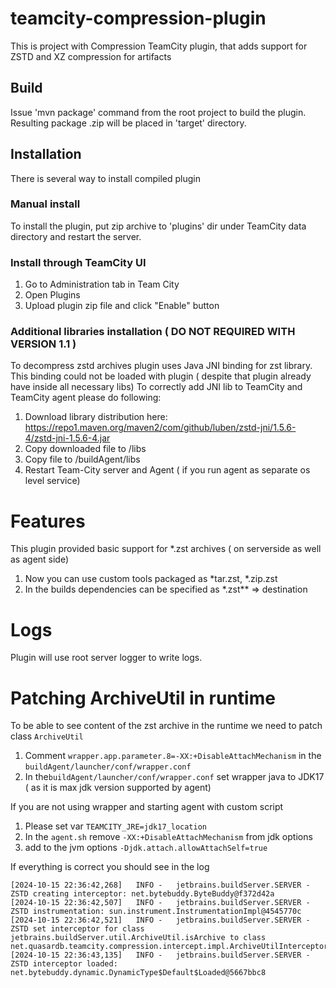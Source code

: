 # teamcity-compression-plugin

This is project with Compression TeamCity plugin, that adds support for ZSTD and XZ compression for artifacts

## Build
Issue 'mvn package' command from the root project to build the plugin. Resulting package <artifactId>.zip will be placed in 'target' directory.

## Installation
There is several way to install compiled plugin

### Manual install
To install the plugin, put zip archive to 'plugins' dir under TeamCity data directory and restart the server.

### Install through TeamCity UI
1. Go to Administration tab in Team City
2. Open Plugins
3. Upload plugin zip file and click "Enable" button

### Additional libraries installation ( DO NOT REQUIRED WITH VERSION 1.1 )
To decompress zstd archives plugin uses Java JNI binding for zst library. 
This binding could not be loaded with plugin ( despite that plugin already have inside all necessary libs)
To correctly add JNI lib to TeamCity and TeamCity agent please do following:
1. Download library distribution here: https://repo1.maven.org/maven2/com/github/luben/zstd-jni/1.5.6-4/zstd-jni-1.5.6-4.jar
2. Copy downloaded file to <Team-City installation folder>/libs
3. Copy file to <Team-City installation-folder>/buildAgent/libs
4. Restart Team-City server and Agent ( if you run agent as separate os level service)


# Features

This plugin provided basic support for *.zst archives ( on serverside as well as agent side)
1. Now you can use custom tools packaged as *tar.zst, *.zip.zst
2. In the builds dependencies can be specified as \*.zst** => destination

# Logs

Plugin will use root server logger to write logs.

# Patching ArchiveUtil in runtime
To be able to see content of the zst archive in the runtime we need to patch class `ArchiveUtil`
1. Comment ```wrapper.app.parameter.8=-XX:+DisableAttachMechanism``` in the ```buildAgent/launcher/conf/wrapper.conf```
2. In the```buildAgent/launcher/conf/wrapper.conf``` set wrapper java to JDK17 ( as it is max jdk version supported by agent)

If you are not using wrapper and starting agent with custom script 
1. Please set var ```TEAMCITY_JRE=jdk17_location```
2. In the `agent.sh` remove ```-XX:+DisableAttachMechanism``` from jdk options
3. add to the jvm options ```-Djdk.attach.allowAttachSelf=true```

If everything is correct you should see in the log
```
[2024-10-15 22:36:42,268]   INFO -   jetbrains.buildServer.SERVER - ZSTD creating interceptor: net.bytebuddy.ByteBuddy@f372d42a
[2024-10-15 22:36:42,507]   INFO -   jetbrains.buildServer.SERVER - ZSTD instrumentation: sun.instrument.InstrumentationImpl@4545770c
[2024-10-15 22:36:42,521]   INFO -   jetbrains.buildServer.SERVER - ZSTD set interceptor for class jetbrains.buildServer.util.ArchiveUtil.isArchive to class net.quasardb.teamcity.compression.intercept.impl.ArchiveUtilInterceptorImpl
[2024-10-15 22:36:43,135]   INFO -   jetbrains.buildServer.SERVER - ZSTD interceptor loaded: net.bytebuddy.dynamic.DynamicType$Default$Loaded@5667bbc8
```

